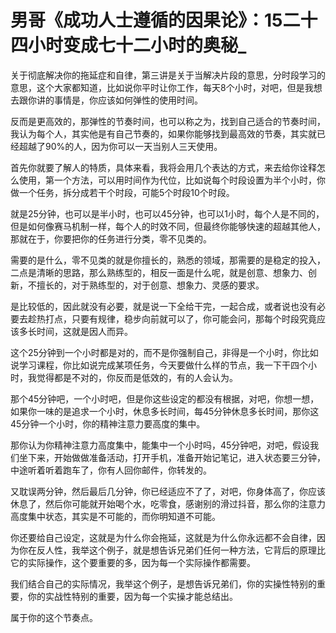 # 男哥《成功人士遵循的因果论》：15二十四小时变成七十二小时的奥秘_

关于彻底解决你的拖延症和自律，第三讲是关于当解决片段的意思，分时段学习的意思，这个大家都知道，比如说你平时让你工作，每天8个小时，对吧，但是我想去跟你讲的事情是，你应该如何弹性的使用时间。

反而是更高效的，那弹性的节奏时间，也可以称之为，找到自己适合的节奏时间，我认为每个人，其实他是有自己节奏的，如果你能够找到最高效的节奏，其实就已经超越了90%的人，因为你可以一天当别人三天使用。

首先你就要了解人的特质，具体来看，我将会用几个表达的方式，来去给你诠释怎么使用，第一个方法，可以用时间作为代位，比如说每个时段设置为半个小时，你做一个任务，拆分成若干个时段，可能5个时段10个时段。

就是25分钟，也可以是半小时，也可以45分钟，也可以1小时，每个人是不同的，但是如何像赛马机制一样，每个人的时效不同，但最终你能够快速的超越其他人，那就在于，你要把你的任务进行分类，零不见类的。

需要的是什么，零不见类的就是你擅长的，熟悉的领域，那需要的是稳定的投入，二点是清晰的思路，那么熟练型的，相反一面是什么呢，就是创意、想象力、创新，不擅长的，对于熟练型的，对于创意、想象力、灵感的要求。

是比较低的，因此就没有必要，就是说一下全给干完，一起合成，或者说也没有必要去趁热打点，只要有规律，稳步向前就可以了，你可能会问，那每个时段究竟应该多长时间，这就是因人而异。

这个25分钟到一个小时都是对的，而不是你强制自己，非得是一个小时，你比如说学习课程，你比如说完成某项任务，今天要做什么样的节点，我一下干四个小时，我觉得都是不对的，你反而是低效的，有的人会认为。

那个45分钟吧，一个小时吧，但是你这些设定的都没有根据，对吧，你想一想，如果你一味的是追求一个小时，休息多长时间，每45分钟休息多长时间，那你这45分钟一个小时，你的精神注意力要高度的集中。

那你认为你精神注意力高度集中，能集中一个小时吗，45分钟吧，对吧，假设我们坐下来，开始做做准备活动，打开手机，准备开始记笔记，进入状态要三分钟，中途听着听着跑车了，你有人回你邮件，你转发的。

又耽误两分钟，然后最后几分钟，你已经适应不了了，对吧，你身体高了，你应该休息了，然后你可能就开始喝个水，吃零食，感谢别的滑过抖音，那么你的注意力高度集中状态，其实是不可能的，而你明知道不可能。

你还要给自己设定，这就是为什么你会拖延，这就是为什么你永远都不会自律，因为你在反人性，我举这个例子，就是想告诉兄弟们任何一种方法，它背后的原理比它的实际操作，这个要重要的多，因为每一个实际操作都需要。

我们结合自己的实际情况，我举这个例子，是想告诉兄弟们，你的实操性特别的重要，你的实战性特别的重要，因为每一个实操才能总结出。

属于你的这个节奏点。